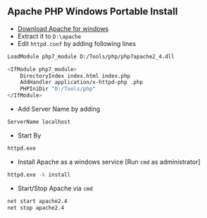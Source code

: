 ## Apache PHP Windows Portable Install
* [Download Apache for windows](https://www.apachelounge.com/)
* Extract it to ` D:\apache `
* Edit ` httpd.conf ` by adding following lines
```sh
LoadModule php7_module D:/Tools/php/php7apache2_4.dll

<IfModule php7_module>
    DirectoryIndex index.html index.php
    AddHandler application/x-httpd-php .php
    PHPIniDir "D:/Tools/php"
</IfModule>
```

* Add Server Name by adding
```sh
ServerName localhost
```
* Start By
```sh
httpd.exe
```
* Install Apache as a windows service [Run ` cmd ` as administrator]
```sh
httpd.exe -k install
```
* Start/Stop Apache via ` cmd `
```sh
net start apache2.4
net stop apache2.4
```

